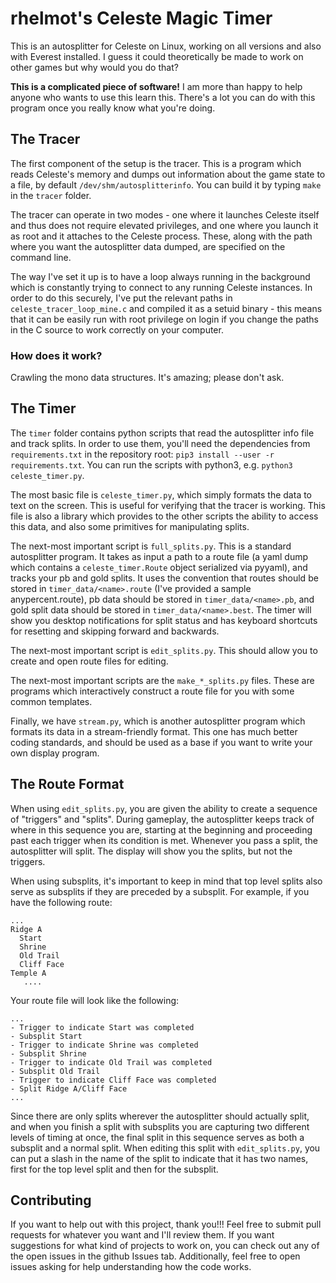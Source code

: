 rhelmot's Celeste Magic Timer
=============================

This is an autosplitter for Celeste on Linux, working on all versions and also with Everest installed. I guess it could theoretically be made to work on other games but why would you do that?

**This is a complicated piece of software!** I am more than happy to help anyone who wants to use this learn this. There's a lot you can do with this program once you really know what you're doing.

The Tracer
----------

The first component of the setup is the tracer. This is a program which reads Celeste's memory and dumps out information about the game state to a file, by default `/dev/shm/autosplitterinfo`. You can build it by typing `make` in the `tracer` folder.

The tracer can operate in two modes - one where it launches Celeste itself and thus does not require elevated privileges, and one where you launch it as root and it attaches to the Celeste process. These, along with the path where you want the autosplitter data dumped, are specified on the command line.

The way I've set it up is to have a loop always running in the background which is constantly trying to connect to any running Celeste instances. In order to do this securely, I've put the relevant paths in `celeste_tracer_loop_mine.c` and compiled it as a setuid binary - this means that it can be easily run with root privilege on login if you change the paths in the C source to work correctly on your computer.

### How does it work?

Crawling the mono data structures. It's amazing; please don't ask.

The Timer
---------

The `timer` folder contains python scripts that read the autosplitter info file and track splits. In order to use them, you'll need the dependencies from `requirements.txt` in the repository root: `pip3 install --user -r requirements.txt`. You can run the scripts with python3, e.g. `python3 celeste_timer.py`.

The most basic file is `celeste_timer.py`, which simply formats the data to text on the screen. This is useful for verifying that the tracer is working. This file is also a library which provides to the other scripts the ability to access this data, and also some primitives for manipulating splits.

The next-most important script is `full_splits.py`. This is a standard autosplitter program. It takes as input a path to a route file (a yaml dump which contains a `celeste_timer.Route` object serialized via pyyaml), and tracks your pb and gold splits. It uses the convention that routes should be stored in `timer_data/<name>.route` (I've provided a sample anypercent.route), pb data should be stored in `timer_data/<name>.pb`, and gold split data should be stored in `timer_data/<name>.best`. The timer will show you desktop notifications for split status and has keyboard shortcuts for resetting and skipping forward and backwards.

The next-most important script is `edit_splits.py`. This should allow you to create and open route files for editing.

The next-most important scripts are the `make_*_splits.py` files. These are programs which interactively construct a route file for you with some common templates.

Finally, we have `stream.py`, which is another autosplitter program which formats its data in a stream-friendly format. This one has much better coding standards, and should be used as a base if you want to write your own display program.

The Route Format
----------------

When using `edit_splits.py`, you are given the ability to create a sequence of "triggers" and "splits". During gameplay, the autosplitter keeps track of where in this sequence you are, starting at the beginning and proceeding past each trigger when its condition is met. Whenever you pass a split, the autosplitter will split. The display will show you the splits, but not the triggers.

When using subsplits, it's important to keep in mind that top level splits also serve as subsplits if they are preceded by a subsplit. For example, if you have the following route:

```
...
Ridge A
  Start
  Shrine
  Old Trail
  Cliff Face
Temple A
   ....
```

Your route file will look like the following:

```
...
- Trigger to indicate Start was completed
- Subsplit Start
- Trigger to indicate Shrine was completed
- Subsplit Shrine
- Trigger to indicate Old Trail was completed
- Subsplit Old Trail
- Trigger to indicate Cliff Face was completed
- Split Ridge A/Cliff Face
...
```

Since there are only splits wherever the autosplitter should actually split, and when you finish a split with subsplits you are capturing two different levels of timing at once, the final split in this sequence serves as both a subsplit and a normal split. When editing this split with `edit_splits.py`, you can put a slash in the name of the split to indicate that it has two names, first for the top level split and then for the subsplit.

Contributing
------------

If you want to help out with this project, thank you!!! Feel free to submit pull requests for whatever you want and I'll review them. If you want suggestions for what kind of projects to work on, you can check out any of the open issues in the github Issues tab. Additionally, feel free to open issues asking for help understanding how the code works.
